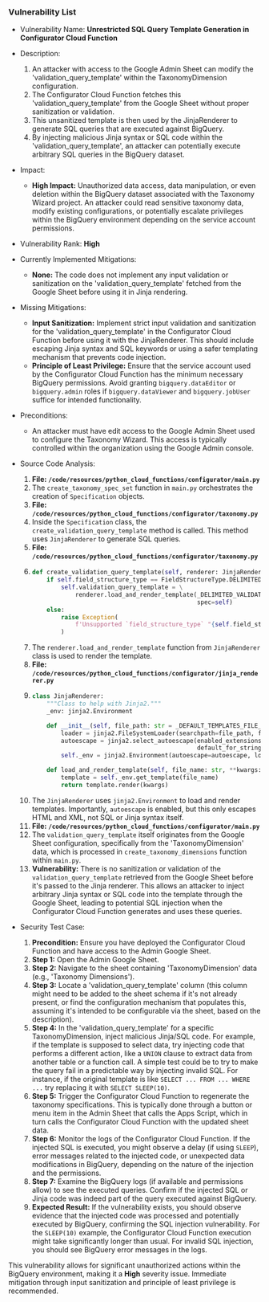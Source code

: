 ### Vulnerability List

- Vulnerability Name: **Unrestricted SQL Query Template Generation in Configurator Cloud Function**
- Description:
    1. An attacker with access to the Google Admin Sheet can modify the 'validation_query_template' within the TaxonomyDimension configuration.
    2. The Configurator Cloud Function fetches this 'validation_query_template' from the Google Sheet without proper sanitization or validation.
    3. This unsanitized template is then used by the JinjaRenderer to generate SQL queries that are executed against BigQuery.
    4. By injecting malicious Jinja syntax or SQL code within the 'validation_query_template', an attacker can potentially execute arbitrary SQL queries in the BigQuery dataset.
- Impact:
    - **High Impact:** Unauthorized data access, data manipulation, or even deletion within the BigQuery dataset associated with the Taxonomy Wizard project. An attacker could read sensitive taxonomy data, modify existing configurations, or potentially escalate privileges within the BigQuery environment depending on the service account permissions.
- Vulnerability Rank: **High**
- Currently Implemented Mitigations:
    - **None:** The code does not implement any input validation or sanitization on the 'validation_query_template' fetched from the Google Sheet before using it in Jinja rendering.
- Missing Mitigations:
    - **Input Sanitization:** Implement strict input validation and sanitization for the 'validation_query_template' in the Configurator Cloud Function before using it with the JinjaRenderer. This should include escaping Jinja syntax and SQL keywords or using a safer templating mechanism that prevents code injection.
    - **Principle of Least Privilege:**  Ensure that the service account used by the Configurator Cloud Function has the minimum necessary BigQuery permissions. Avoid granting `bigquery.dataEditor` or `bigquery.admin` roles if `bigquery.dataViewer` and `bigquery.jobUser` suffice for intended functionality.
- Preconditions:
    - An attacker must have edit access to the Google Admin Sheet used to configure the Taxonomy Wizard. This access is typically controlled within the organization using the Google Admin console.
- Source Code Analysis:
    1. **File: `/code/resources/python_cloud_functions/configurator/main.py`**
    2. The `create_taxonomy_spec_set` function in `main.py` orchestrates the creation of `Specification` objects.
    3. **File: `/code/resources/python_cloud_functions/configurator/taxonomy.py`**
    4. Inside the `Specification` class, the `create_validation_query_template` method is called. This method uses `JinjaRenderer` to generate SQL queries.
    5. **File: `/code/resources/python_cloud_functions/configurator/taxonomy.py`**
    6. ```python
       def create_validation_query_template(self, renderer: JinjaRenderer):
           if self.field_structure_type == FieldStructureType.DELIMITED:
               self.validation_query_template = \
                   renderer.load_and_render_template(_DELIMITED_VALIDATOR_FILENAME,
                                                     spec=self)
           else:
               raise Exception(
                   f'Unsupported `field_structure_type` "{self.field_structure_type} in Spec "{self.name}".'
               )
       ```
    7. The `renderer.load_and_render_template` function from `JinjaRenderer` class is used to render the template.
    8. **File: `/code/resources/python_cloud_functions/configurator/jinja_renderer.py`**
    9. ```python
       class JinjaRenderer:
           """Class to help with Jinja2."""
           _env: jinja2.Environment

           def __init__(self, file_path: str = _DEFAULT_TEMPLATES_FILE_PATH):
               loader = jinja2.FileSystemLoader(searchpath=file_path, followlinks=True)
               autoescape = jinja2.select_autoescape(enabled_extensions=('html', 'xml'),
                                                     default_for_string=True)
               self._env = jinja2.Environment(autoescape=autoescape, loader=loader)

           def load_and_render_template(self, file_name: str, **kwargs: Any):
               template = self._env.get_template(file_name)
               return template.render(kwargs)
       ```
    10. The `JinjaRenderer` uses `jinja2.Environment` to load and render templates. Importantly, `autoescape` is enabled, but this only escapes HTML and XML, not SQL or Jinja syntax itself.
    11. **File: `/code/resources/python_cloud_functions/configurator/main.py`**
    12. The `validation_query_template` itself originates from the Google Sheet configuration, specifically from the 'TaxonomyDimension' data, which is processed in `create_taxonomy_dimensions` function within `main.py`.
    13. **Vulnerability:** There is no sanitization or validation of the `validation_query_template` retrieved from the Google Sheet before it's passed to the Jinja renderer. This allows an attacker to inject arbitrary Jinja syntax or SQL code into the template through the Google Sheet, leading to potential SQL injection when the Configurator Cloud Function generates and uses these queries.

- Security Test Case:
    1. **Precondition:** Ensure you have deployed the Configurator Cloud Function and have access to the Admin Google Sheet.
    2. **Step 1:** Open the Admin Google Sheet.
    3. **Step 2:** Navigate to the sheet containing 'TaxonomyDimension' data (e.g., 'Taxonomy Dimensions').
    4. **Step 3:** Locate a 'validation_query_template' column (this column might need to be added to the sheet schema if it's not already present, or find the configuration mechanism that populates this, assuming it's intended to be configurable via the sheet, based on the description).
    5. **Step 4:** In the 'validation_query_template' for a specific TaxonomyDimension, inject malicious Jinja/SQL code. For example, if the template is supposed to select data, try injecting code that performs a different action, like a `UNION` clause to extract data from another table or a function call. A simple test could be to try to make the query fail in a predictable way by injecting invalid SQL. For instance, if the original template is like `SELECT ... FROM ... WHERE ...` try replacing it with `SELECT SLEEP(10)`.
    6. **Step 5:** Trigger the Configurator Cloud Function to regenerate the taxonomy specifications. This is typically done through a button or menu item in the Admin Sheet that calls the Apps Script, which in turn calls the Configurator Cloud Function with the updated sheet data.
    7. **Step 6:** Monitor the logs of the Configurator Cloud Function. If the injected SQL is executed, you might observe a delay (if using `SLEEP`), error messages related to the injected code, or unexpected data modifications in BigQuery, depending on the nature of the injection and the permissions.
    8. **Step 7:** Examine the BigQuery logs (if available and permissions allow) to see the executed queries. Confirm if the injected SQL or Jinja code was indeed part of the query executed against BigQuery.
    9. **Expected Result:** If the vulnerability exists, you should observe evidence that the injected code was processed and potentially executed by BigQuery, confirming the SQL injection vulnerability. For the `SLEEP(10)` example, the Configurator Cloud Function execution might take significantly longer than usual. For invalid SQL injection, you should see BigQuery error messages in the logs.

This vulnerability allows for significant unauthorized actions within the BigQuery environment, making it a **High** severity issue. Immediate mitigation through input sanitization and principle of least privilege is recommended.